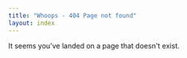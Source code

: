 ```yaml
---
title: "Whoops - 404 Page not found"
layout: index
---
```


It seems you've landed on a page that doesn't exist.
